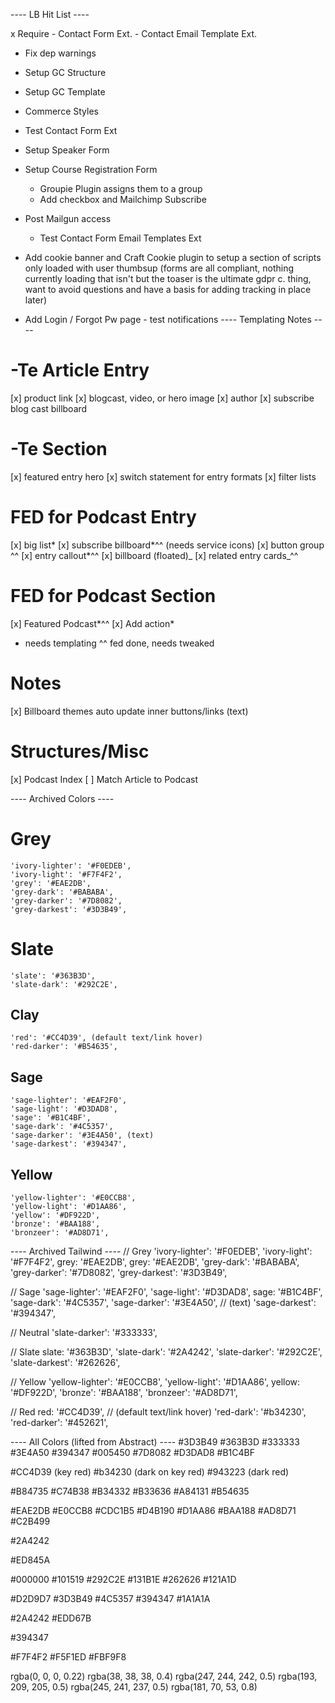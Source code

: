 ---- LB Hit List ----

x Require - Contact Form Ext. - Contact Email Template Ext.

-   Fix dep warnings
-   Setup GC Structure
-   Setup GC Template
-   Commerce Styles
-   Test Contact Form Ext
-   Setup Speaker Form
-   Setup Course Registration Form
    -   Groupie Plugin assigns them to a group
    -   Add checkbox and Mailchimp Subscribe
-   Post Mailgun access
    -   Test Contact Form Email Templates Ext
-   Add cookie banner and Craft Cookie plugin to setup a section of scripts only loaded with user thumbsup (forms are all compliant, nothing currently loading that isn't but the toaser is the ultimate gdpr c. thing, want to avoid questions and have a basis for adding tracking in place later)

-   Add Login / Forgot Pw page - test notifications
    ---- Templating Notes ----

# -Te Article Entry

[x] product link
[x] blogcast, video, or hero image
[x] author
[x] subscribe blog cast billboard

# -Te Section

[x] featured entry hero
[x] switch statement for entry formats
[x] filter lists

# FED for Podcast Entry

[x] big list*
[x] subscribe billboard\*^^ (needs service icons)
[x] button group ^^
[x] entry callout*^^
[x] billboard (floated)_
[x] related entry cards_^^

# FED for Podcast Section

[x] Featured Podcast*^^
[x] Add action*

-   needs templating
    ^^ fed done, needs tweaked

# Notes

[x] Billboard themes auto update inner buttons/links (text)

# Structures/Misc

[x] Podcast Index
[ ] Match Article to Podcast

---- Archived Colors ----

# Grey

    'ivory-lighter': '#F0EDEB',
    'ivory-light': '#F7F4F2',
    'grey': '#EAE2DB',
    'grey-dark': '#BABABA',
    'grey-darker': '#7D8082',
    'grey-darkest': '#3D3B49',

# Slate

    'slate': '#363B3D',
    'slate-dark': '#292C2E',

## Clay

    'red': '#CC4D39', (default text/link hover)
    'red-darker': '#B54635',

## Sage

    'sage-lighter': '#EAF2F0',
    'sage-light': '#D3DAD8',
    'sage': '#B1C4BF',
    'sage-dark': '#4C5357',
    'sage-darker': '#3E4A50', (text)
    'sage-darkest': '#394347',

## Yellow

    'yellow-lighter': '#E0CCB8',
    'yellow-light': '#D1AA86',
    'yellow': '#DF922D',
    'bronze': '#BAA188',
    'bronzeer': '#AD8D71',

---- Archived Tailwind ----
// Grey
'ivory-lighter': '#F0EDEB',
'ivory-light': '#F7F4F2',
grey: '#EAE2DB',
grey: '#EAE2DB',
'grey-dark': '#BABABA',
'grey-darker': '#7D8082',
'grey-darkest': '#3D3B49',

// Sage
'sage-lighter': '#EAF2F0',
'sage-light': '#D3DAD8',
sage: '#B1C4BF',
'sage-dark': '#4C5357',
'sage-darker': '#3E4A50', // (text)
'sage-darkest': '#394347',

// Neutral
'slate-darker': '#333333',

// Slate
slate: '#363B3D',
'slate-dark': '#2A4242',
'slate-darker': '#292C2E',
'slate-darkest': '#262626',

// Yellow
'yellow-lighter': '#E0CCB8',
'yellow-light': '#D1AA86',
yellow: '#DF922D',
'bronze': '#BAA188',
'bronzeer': '#AD8D71',

// Red
red: '#CC4D39', // (default text/link hover)
'red-dark': '#b34230',
'red-darker': '#452621',

---- All Colors (lifted from Abstract) ----
#3D3B49
#363B3D
#333333
#3E4A50
#394347
#005450
#7D8082
#D3DAD8
#B1C4BF

#CC4D39 (key red)
#b34230 (dark on key red)
#943223 (dark red)

#B84735
#C74B38
#B34332
#B33636
#A84131
#B54635

#EAE2DB
#E0CCB8
#CDC1B5
#D4B190
#D1AA86
#BAA188
#AD8D71
#C2B499

#2A4242

#ED845A

#000000
#101519
#292C2E
#131B1E
#262626
#121A1D

#D2D9D7
#3D3B49
#4C5357
#394347
#1A1A1A

#2A4242
#EDD67B

#394347

#F7F4F2
#F5F1ED
#FBF9F8

rgba(0, 0, 0, 0.22)
rgba(38, 38, 38, 0.4)
rgba(247, 244, 242, 0.5)
rgba(193, 209, 205, 0.5)
rgba(245, 241, 237, 0.5)
rgba(181, 70, 53, 0.8)
